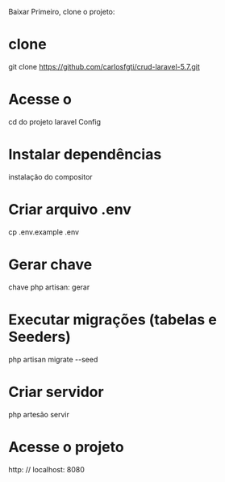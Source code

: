 Baixar
Primeiro, clone o projeto:

# clone
git clone https://github.com/carlosfgti/crud-laravel-5.7.git

# Acesse o 
cd do projeto laravel
Config
# Instalar dependências
instalação do compositor

# Criar arquivo .env
cp .env.example .env

# Gerar chave
chave php artisan: gerar

# Executar migrações (tabelas e Seeders)
php artisan migrate --seed

# Criar servidor
php artesão servir

# Acesse o projeto 
http: // localhost: 8080
